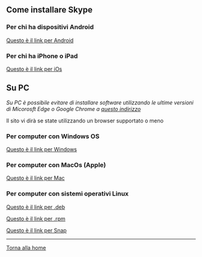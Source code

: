 ## Come installare Skype

### Per chi ha dispositivi Android

[Questo è il link per Android](https://go.skype.com/skype.download.for.phone.android)

### Per chi ha iPhone o iPad

[Questo è il link per iOs](https://go.skype.com/skype.download.for.phone.iphone)

## Su PC

_Su PC è possibile evitare di installare software utilizzando le ultime versioni di Micorosft Edge o Google Chrome a [questo indirizzo](https://web.skype.com/)_

Il sito vi dirà se state utilizzando un browser supportato o meno


### Per computer con Windows OS

[Questo è il link per Windows](https://go.skype.com/windows.desktop.download)

### Per computer con MacOs (Apple)

[Questo è il link per Mac](https://go.skype.com/mac.download)

### Per computer con sistemi operativi Linux

[Questo è il link per .deb](https://go.skype.com/skypeforlinux-64.deb)

[Questo è il link per .rpm](https://go.skype.com/skypeforlinux-64.rpm)

[Questo è il link per Snap](https://go.skype.com/linux.snap)

---
[Torna alla home](index.md)
